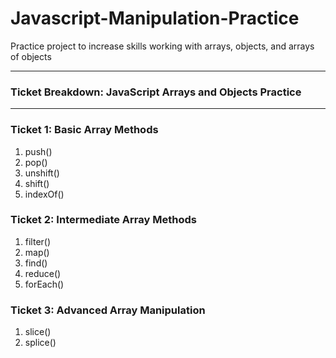 # Javascript-Manipulation-Practice
Practice project to increase skills working with arrays, objects, and arrays of objects

---

### **Ticket Breakdown: JavaScript Arrays and Objects Practice**

---

### **Ticket 1: Basic Array Methods**
1. push()
2. pop()
3. unshift()
4. shift()
5. indexOf()

### **Ticket 2: Intermediate Array Methods**
1. filter()
2. map()
3. find()
4. reduce()
5. forEach()

### **Ticket 3: Advanced Array Manipulation**
1. slice()
2. splice()

